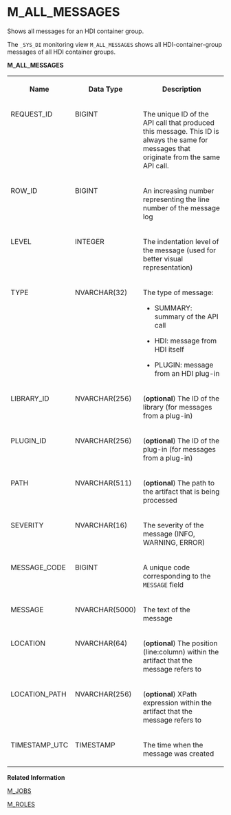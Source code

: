 <!-- loio9a0433a309f44e5e857fcc313233c91f -->

# M\_ALL\_MESSAGES

Shows all messages for an HDI container group.



The `_SYS_DI` monitoring view `M_ALL_MESSAGES` shows all HDI-container-group messages of all HDI container groups.



**M\_ALL\_MESSAGES**


<table>
<tr>
<th valign="top">

Name



</th>
<th valign="top">

Data Type



</th>
<th valign="top">

Description



</th>
</tr>
<tr>
<td valign="top">

REQUEST\_ID



</td>
<td valign="top">

BIGINT



</td>
<td valign="top">

The unique ID of the API call that produced this message. This ID is always the same for messages that originate from the same API call.



</td>
</tr>
<tr>
<td valign="top">

ROW\_ID



</td>
<td valign="top">

BIGINT



</td>
<td valign="top">

An increasing number representing the line number of the message log



</td>
</tr>
<tr>
<td valign="top">

LEVEL



</td>
<td valign="top">

INTEGER



</td>
<td valign="top">

The indentation level of the message \(used for better visual representation\)



</td>
</tr>
<tr>
<td valign="top">

TYPE



</td>
<td valign="top">

NVARCHAR\(32\)



</td>
<td valign="top">

The type of message:

-   SUMMARY: summary of the API call

-   HDI: message from HDI itself

-   PLUGIN: message from an HDI plug-in




</td>
</tr>
<tr>
<td valign="top">

LIBRARY\_ID



</td>
<td valign="top">

NVARCHAR\(256\)



</td>
<td valign="top">

\(**optional**\) The ID of the library \(for messages from a plug-in\)



</td>
</tr>
<tr>
<td valign="top">

PLUGIN\_ID



</td>
<td valign="top">

NVARCHAR\(256\)



</td>
<td valign="top">

\(**optional**\) The ID of the plug-in \(for messages from a plug-in\)



</td>
</tr>
<tr>
<td valign="top">

PATH



</td>
<td valign="top">

NVARCHAR\(511\)



</td>
<td valign="top">

\(**optional**\) The path to the artifact that is being processed



</td>
</tr>
<tr>
<td valign="top">

SEVERITY



</td>
<td valign="top">

NVARCHAR\(16\)



</td>
<td valign="top">

The severity of the message \(INFO, WARNING, ERROR\)



</td>
</tr>
<tr>
<td valign="top">

MESSAGE\_CODE



</td>
<td valign="top">

BIGINT



</td>
<td valign="top">

A unique code corresponding to the `MESSAGE` field



</td>
</tr>
<tr>
<td valign="top">

MESSAGE



</td>
<td valign="top">

NVARCHAR\(5000\)



</td>
<td valign="top">

The text of the message



</td>
</tr>
<tr>
<td valign="top">

LOCATION



</td>
<td valign="top">

NVARCHAR\(64\)



</td>
<td valign="top">

\(**optional**\) The position \(line:column\) within the artifact that the message refers to



</td>
</tr>
<tr>
<td valign="top">

LOCATION\_PATH



</td>
<td valign="top">

NVARCHAR\(256\)



</td>
<td valign="top">

\(**optional**\) XPath expression within the artifact that the message refers to



</td>
</tr>
<tr>
<td valign="top">

TIMESTAMP\_UTC



</td>
<td valign="top">

TIMESTAMP



</td>
<td valign="top">

The time when the message was created



</td>
</tr>
</table>

**Related Information**  


[M\_JOBS](../../20-HDI-Cloud-Content-Development/m-jobs-d114ced.md "View information about the progress of jobs belonging to a MAKE operation.")

[M\_ROLES](../../20-HDI-Cloud-Content-Development/m-roles-b7f3bee.md "Show the roles that are deployed in an HDI container.")

